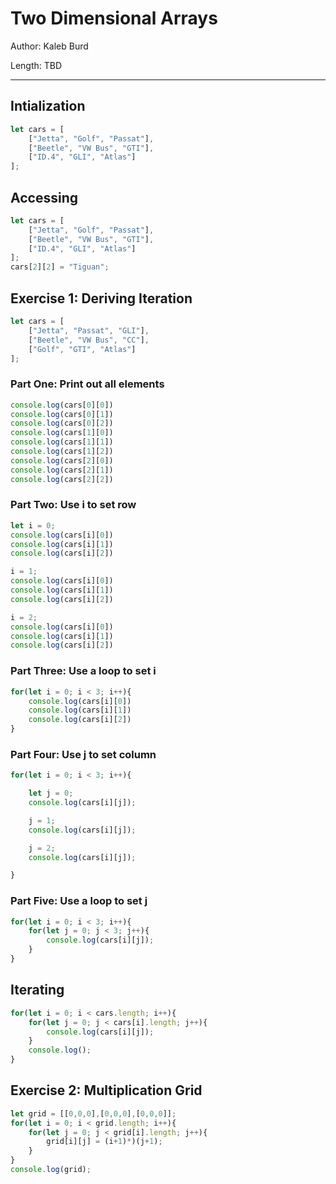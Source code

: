 # Two Dimensional Arrays

Author: Kaleb Burd

Length: TBD

---

## Intialization

```javascript
let cars = [
    ["Jetta", "Golf", "Passat"], 
    ["Beetle", "VW Bus", "GTI"], 
    ["ID.4", "GLI", "Atlas"]
];
```


## Accessing
```javascript
let cars = [
    ["Jetta", "Golf", "Passat"], 
    ["Beetle", "VW Bus", "GTI"], 
    ["ID.4", "GLI", "Atlas"]
];
cars[2][2] = "Tiguan";
```

## Exercise 1: Deriving Iteration
```javascript
let cars = [
    ["Jetta", "Passat", "GLI"],
    ["Beetle", "VW Bus", "CC"],
    ["Golf", "GTI", "Atlas"]
];
```

### Part One:  Print out all elements
```javascript
console.log(cars[0][0])
console.log(cars[0][1])
console.log(cars[0][2])
console.log(cars[1][0])
console.log(cars[1][1])
console.log(cars[1][2])
console.log(cars[2][0])
console.log(cars[2][1])
console.log(cars[2][2])
```

### Part Two: Use i to set row 
```javascript
let i = 0;
console.log(cars[i][0])
console.log(cars[i][1])
console.log(cars[i][2])

i = 1;
console.log(cars[i][0])
console.log(cars[i][1])
console.log(cars[i][2])

i = 2;
console.log(cars[i][0])
console.log(cars[i][1])
console.log(cars[i][2])
```

### Part Three: Use a loop to set i
```javascript
for(let i = 0; i < 3; i++){
    console.log(cars[i][0])
    console.log(cars[i][1])
    console.log(cars[i][2])
}
```

### Part Four: Use j to set column
```javascript
for(let i = 0; i < 3; i++){

    let j = 0;
    console.log(cars[i][j]);

    j = 1;
    console.log(cars[i][j]);

    j = 2;
    console.log(cars[i][j]);

}
```

### Part Five: Use a loop to set j
```javascript
for(let i = 0; i < 3; i++){
    for(let j = 0; j < 3; j++){
        console.log(cars[i][j]);
    }
}
```

## Iterating
```javascript
for(let i = 0; i < cars.length; i++){
    for(let j = 0; j < cars[i].length; j++){
        console.log(cars[i][j]);
    }
    console.log();
}
```

## Exercise 2: Multiplication Grid
```javascript
let grid = [[0,0,0],[0,0,0],[0,0,0]];
for(let i = 0; i < grid.length; i++){
    for(let j = 0; j < grid[i].length; j++){
        grid[i][j] = (i+1)*)(j+1);
    }
}
console.log(grid);
```